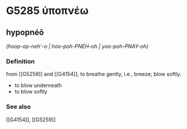 # G5285 ὑποπνέω

## hypopnéō

_(hoop-op-neh'-o | hoo-poh-PNEH-oh | yoo-poh-PNAY-oh)_

### Definition

from [[G5259]] and [[G4154]]; to breathe gently, i.e., breeze; blow softly.

- to blow underneath
- to blow softly

### See also

[[G4154]], [[G5259]]

